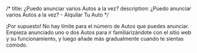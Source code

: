 /*title: ¿Puedo anunciar varios Autos a la vez?description: ¿Puedo anunciar varios Autos a la vez? - Alquilar Tu Auto*/¡Por supuesto! No hay límite para el número de Autos que puedes anunciar. Empieza anunciado uno o dos Autos para ir familiarizándote con el sitio web y su funcionamiento, y luego añade más gradualmente cuando te sientas cómodo.